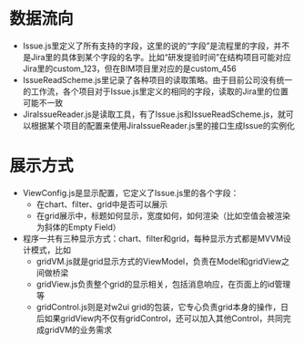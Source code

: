 # 数据流向

- Issue.js里定义了所有支持的字段，这里的说的“字段”是流程里的字段，并不是Jira里的具体到某个字段的名字。比如“研发提验时间”在结构项目可能对应Jira里的custom_123，但在BIM项目里对应的是custom_456
- IssueReadScheme.js里记录了各种项目的读取策略。由于目前公司没有统一的工作流，各个项目对于Issue.js里定义的相同的字段，读取的Jira里的位置可能不一致
- JiraIssueReader.js是读取工具，有了Issue.js和IssueReadScheme.js，就可以根据某个项目的配置来使用JiraIssueReader.js里的接口生成Issue的实例化


# 展示方式

- ViewConfig.js是显示配置，它定义了Issue.js里的各个字段：
  - 在chart、filter、grid中是否可以展示
  - 在grid展示中，标题如何显示，宽度如何，如何渲染（比如空值会被渲染为斜体的Empty Field）
- 程序一共有三种显示方式：chart、filter和grid，每种显示方式都是MVVM设计模式，比如
  - gridVM.js就是grid显示方式的ViewModel，负责在Model和gridView之间做桥梁
  - gridView.js负责整个grid的显示相关，包括消息响应，在页面上的id管理等
  - gridControl.js则是对w2ui grid的包装，它专心负责grid本身的操作，日后如果gridView内不仅有gridControl，还可以加入其他Control，共同完成gridVM的业务需求